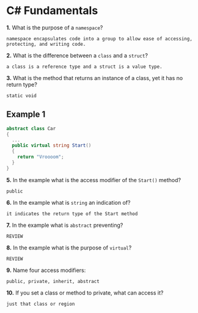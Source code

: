 # C# Fundamentals


**1.** What is the purpose of a `namespace`?
<!-- enter you answer in the space below -->
```
namespace encapsulates code into a group to allow ease of accessing, protecting, and writing code.
```
**2.** What is the difference between a `class` and a `struct`?
<!-- enter you answer in the space below -->
```
a class is a reference type and a struct is a value type.
```
**3.** What is the method that returns an instance of a class, yet it has no return type?
<!-- enter you answer in the space below -->
```
static void
```
## Example 1
```c#
abstract class Car
{
  ...
  public virtual string Start()
  {
    return "Vroooom";
  }
}
```
**5.** In the example what is the access modifier of the `Start()` method?
<!-- enter you answer in the space below -->
```
public
```
**6.** In the example what is `string` an indication of?
<!-- enter you answer in the space below -->
```
it indicates the return type of the Start method
```
**7.** In the example what is `abstract` preventing?
<!-- enter you answer in the space below -->
```
REVIEW
```
**8.** In the example what is the purpose of `virtual`?
<!-- enter you answer in the space below -->
```
REVIEW
```
**9.** Name four access modifiers:
<!-- enter you answer in the space below -->
```
public, private, inherit, abstract
```
**10.** If you set a class or method to private, what can access it?
<!-- enter you answer in the space below -->
```
just that class or region
```